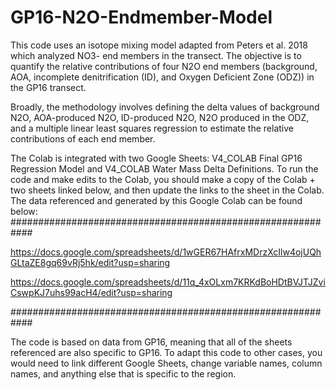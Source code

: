 # GP16-N2O-Endmember-Model
This code uses an isotope mixing model adapted from Peters et al. 2018 which analyzed NO3- end members in the transect. The objective is to quantify the relative contributions of four N2O end members (background, AOA, incomplete denitrification (ID), and Oxygen Deficient Zone (ODZ)) in the GP16 transect. 

Broadly, the methodology involves defining the delta values of background N2O, AOA-produced N2O, ID-produced N2O, N2O produced in the ODZ, and a multiple linear least squares regression to estimate the relative contributions of each end member.

The Colab is integrated with two Google Sheets: V4_COLAB Final GP16 Regression Model and V4_COLAB Water Mass Delta Definitions. To run the code and make edits to the Colab, you should make a copy of the Colab + two sheets linked below, and then update the links to the sheet in the Colab. The data referenced and generated by this Google Colab can be found below:
############################################################

https://docs.google.com/spreadsheets/d/1wGER67HAfrxMDrzXcIlw4ojUQhGLtaZE8gq69vRj5hk/edit?usp=sharing

https://docs.google.com/spreadsheets/d/11q_4xOLxm7KRKdBoHDtBVJTJZviCswpKJ7uhs99acH4/edit?usp=sharing

############################################################

The code is based on data from GP16, meaning that all of the sheets referenced are also specific to GP16. To adapt this code to other cases, you would need to link different Google Sheets, change variable names, column names, and anything else that is specific to the region.
